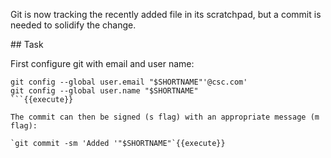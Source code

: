 Git is now tracking the recently added file in its scratchpad, but a commit is needed to solidify the change.

## Task

First configure git with email and user name:

```
git config --global user.email "$SHORTNAME"'@csc.com'
git config --global user.name "$SHORTNAME"
```{{execute}}

The commit can then be signed (s flag) with an appropriate message (m flag):

`git commit -sm 'Added '"$SHORTNAME"`{{execute}}
